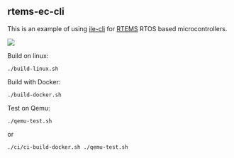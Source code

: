 ## rtems-ec-cli

This is an example of using [ile-cli] for [RTEMS] RTOS based microcontrollers.

![][pic]

Build on linux:
```
./build-linux.sh
```

Build with Docker:
```
./build-docker.sh
```

Test on Qemu:
```
./qemu-test.sh
```
or
```
./ci/ci-build-docker.sh ./qemu-test.sh
```

[pic]:qemu-rtems-ile-cli.png
[ile-cli]: https://github.com/maxpoliak/ile-cli
[RTEMS]: https://www.rtems.org/
[QEMU]: https://www.qemu.org/
